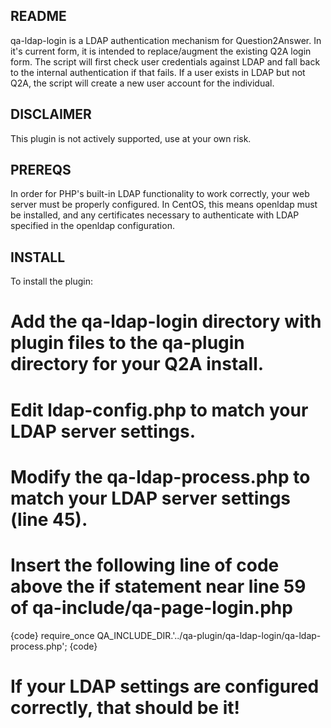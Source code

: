 ## README

qa-ldap-login is a LDAP authentication mechanism for Question2Answer. In it's current form, it is intended to replace/augment the existing Q2A login form. The script will first check user credentials against LDAP and fall back to the internal authentication if that fails. If a user exists in LDAP but not Q2A, the script will create a new user account for the individual.

## DISCLAIMER

This plugin is not actively supported, use at your own risk.

## PREREQS

In order for PHP's built-in LDAP functionality to work correctly, your web server must be properly configured. In CentOS, this means openldap must be installed, and any certificates necessary to authenticate with LDAP specified in the openldap configuration.

## INSTALL

To install the plugin:
 # Add the qa-ldap-login directory with plugin files to the qa-plugin directory for your Q2A install.
 # Edit ldap-config.php to match your LDAP server settings.
 # Modify the qa-ldap-process.php to match your LDAP server settings (line 45).
 # Insert the following line of code above the if statement near line 59 of qa-include/qa-page-login.php
  {code}
  require_once QA_INCLUDE_DIR.'../qa-plugin/qa-ldap-login/qa-ldap-process.php';
  {code}
 # If your LDAP settings are configured correctly, that should be it!
